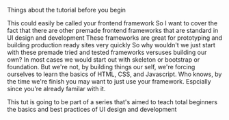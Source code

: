 Things about the tutorial before you begin

This could easily be called your frontend framework
So I want to cover the fact that there are other premade frontend frameworks that are standard in UI design and development
These frameworks are great for prototyping and building production ready sites very quickly
So why wouldn't we just start with these premade tried and tested frameworks versuses building our own?
In most cases we would start out with skeleton or bootstrap or foundation. But we're not, by building things our self, we're forcing ourselves to learn the basics of HTML, CSS, and Javascript. Who knows, by the time we're finish you may want to just use your framework. Espcially since you're already familar with it. 

This tut is going to be part of a series that's aimed to teach total beginners the basics and best practices of UI design and development
